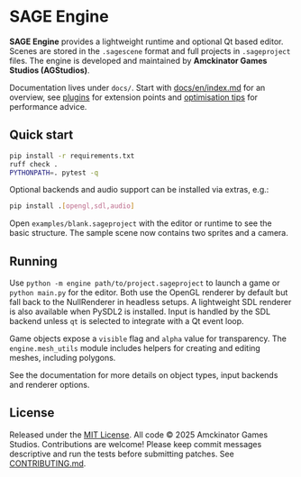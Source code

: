 # SAGE Engine

**SAGE Engine** provides a lightweight runtime and optional Qt based editor. Scenes are stored in the `.sagescene` format and full projects in `.sageproject` files.
The engine is developed and maintained by **Amckinator Games Studios (AGStudios)**.

Documentation lives under `docs/`. Start with [docs/en/index.md](docs/en/index.md) for an overview, see [plugins](docs/en/plugins.md) for extension points and [optimisation tips](docs/en/optimisation.md) for performance advice.

## Quick start
```bash
pip install -r requirements.txt
ruff check .
PYTHONPATH=. pytest -q
```
Optional backends and audio support can be installed via extras, e.g.:
```bash
pip install .[opengl,sdl,audio]
```

Open `examples/blank.sageproject` with the editor or runtime to see the basic structure. The sample scene now contains two sprites and a camera.

## Running
Use `python -m engine path/to/project.sageproject` to launch a game or `python main.py` for the editor. Both use the OpenGL renderer by default but fall back to the NullRenderer in headless setups. A lightweight SDL renderer is also available when PySDL2 is installed.
Input is handled by the SDL backend unless `qt` is selected to integrate with a Qt event loop.

Game objects expose a `visible` flag and `alpha` value for transparency. The
`engine.mesh_utils` module includes helpers for creating and editing meshes,
including polygons.

See the documentation for more details on object types, input backends and renderer options.

## License
Released under the [MIT License](LICENSE). All code © 2025 Amckinator Games Studios.
Contributions are welcome! Please keep commit messages descriptive and run the tests before submitting patches. See [CONTRIBUTING.md](CONTRIBUTING.md).
